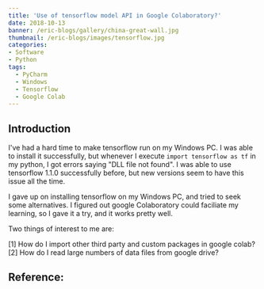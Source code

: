 ```yaml
---
title: 'Use of tensorflow model API in Google Colaboratory?'
date: 2018-10-13
banner: /eric-blogs/gallery/china-great-wall.jpg
thumbnail: /eric-blogs/images/tensorflow.jpg
categories:
- Software
- Python
tags:
  - PyCharm
  - Windows
  - Tensorflow
  - Google Colab
---
```


## Introduction

I've had a hard time to make tensorflow run on my Windows PC. I was able to install it successfully, but whenever I execute `import tensorflow as tf` in my python, I got errors saying "DLL file not found". I was able to use tensorflow 1.1.0 successfully before, but new versions seem to have this issue all the time. 

<!--more-->

I gave up on installing tensorflow on my Windows PC, and tried to seek some alternatives. I figured out google Colaboratory could faciliate my learning, so I gave it a try, and it works pretty well.

Two things of interest to me are:

[1] How do I import other third party and custom packages in google colab?
[2] How do I read large numbers of data files from google drive?


Reference:
------
